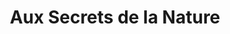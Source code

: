 ---
title: "Aux Secrets de la Nature"
url: /champfleury/aux-secrets-de-la-nature/
shop: Bäckerei
---